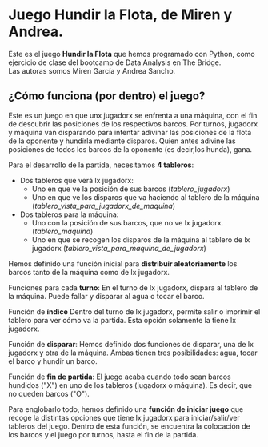 # Juego Hundir la Flota, de Miren y Andrea.

Este es el juego **Hundir la Flota** que hemos programado con Python, como ejercicio de clase del bootcamp de Data Analysis en The Bridge. \
Las autoras somos Miren García y Andrea Sancho.


## ¿Cómo funciona (por dentro) el juego?
Este es un juego en que unx jugadorx se enfrenta a una máquina, con el fin de descubrir las posiciones de los respectivos barcos.
Por turnos, jugadorx y máquina van disparando para intentar adivinar las posiciones de la flota de la oponente y hundirla mediante disparos.
Quien antes adivine las posiciones de todos los barcos de la oponente (es decir,los hunda), gana.

Para el desarrollo de la partida, necesitamos **4 tableros**:
  * Dos tableros que verá lx jugadorx:
    + Uno en que ve la posición de sus barcos (*tablero_jugadorx*)
    + Uno en que ve los disparos que va haciendo al tablero de la máquina (*tablero_vista_para_jugadorx_de_maquina*) 
  * Dos tableros para la máquina:
    + Uno con la posición de sus barcos, que no ve lx jugadorx. (*tablero_maquina*)
    + Uno en que se recogen los disparos de la máquina al tablero de lx jugadorx (*tablero_vista_para_maquina_de_jugadorx*) 

Hemos definido una función inicial para **distribuir aleatoriamente** los barcos tanto de la máquina como de lx jugadorx.

Funciones para cada **turno**:
En el turno de lx jugadorx, dispara al tablero de la máquina. Puede fallar y disparar al agua o tocar el barco. 

Función de **índice**
Dentro del turno de lx jugadorx, permite salir o imprimir el tablero para ver cómo va la partida. Esta opción solamente la tiene lx jugadorx.

Función de **disparar**:
Hemos definido dos funciones de disparar, una de lx jugadorx y otra de la máquina. Ambas tienen tres posibilidades: agua, tocar el barco y hundir un barco.

Función de **fin de partida**:
El juego acaba cuando todo sean barcos hundidos ("X") en uno de los tableros (jugadorx o máquina). Es decir, que no queden barcos ("O").

Para englobarlo todo, hemos definido una **función de iniciar juego** que recoge la distintas opciones que tiene lx jugadorx para iniciar/salir/ver tableros del juego. Dentro de esta función, se encuentra la colocación de los barcos y el juego por turnos, hasta el fin de la partida.
